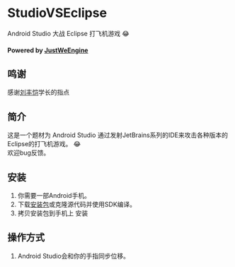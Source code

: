 # StudioVSEclipse
Android Studio 大战 Eclipse 打飞机游戏 :joy:

#### Powered by [JustWeEngine](https://github.com/lfkdsk/JustWeEngine)
## 鸣谢
感谢[刘丰恺](https://github.com/lfkdsk)学长的指点

## 简介
这是一个题材为 Android Studio 通过发射JetBrains系列的IDE来攻击各种版本的Eclipse的打飞机游戏。 :joy:<br/>
欢迎bug反馈。

## 安装
1. 你需要一部Android手机。
1. 下载[安装包](./app/app-release.apk)或克隆源代码并使用SDK编译。
1. 拷贝安装包到手机上 安装

## 操作方式
1. Android Studio会和你的手指同步位移。